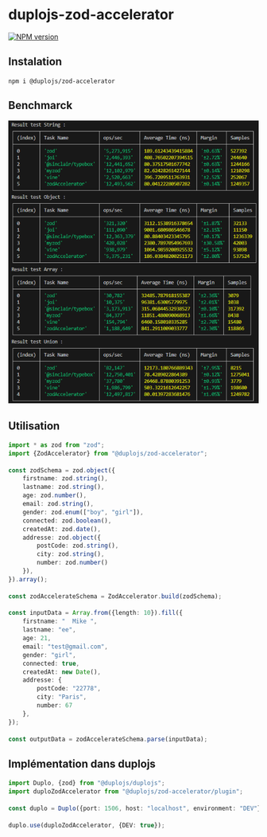 # duplojs-zod-accelerator
[![NPM version](https://img.shields.io/npm/v/@duplojs/zod-accelerator)](https://www.npmjs.com/package/@duplojs/zod-accelerator)

## Instalation
```
npm i @duplojs/zod-accelerator
```

## Benchmarck
![Benchmarck result](/benchmarck-result.png)

## Utilisation
```ts
import * as zod from "zod";
import {ZodAccelerator} from "@duplojs/zod-accelerator";

const zodSchema = zod.object({
    firstname: zod.string(),
    lastname: zod.string(),
    age: zod.number(),
    email: zod.string(),
    gender: zod.enum(["boy", "girl"]),
    connected: zod.boolean(),
    createdAt: zod.date(),
    addresse: zod.object({
        postCode: zod.string(),
        city: zod.string(),
        number: zod.number()
    }),
}).array();

const zodAccelerateSchema = ZodAccelerator.build(zodSchema);

const inputData = Array.from({length: 10}).fill({
    firstname: "  Mike ",
    lastname: "ee",
    age: 21,
    email: "test@gmail.com",
    gender: "girl",
    connected: true,
    createdAt: new Date(),
    addresse: {
        postCode: "22778",
        city: "Paris",
        number: 67
    },
});

const outputData = zodAccelerateSchema.parse(inputData);
```

## Implémentation dans duplojs
```ts
import Duplo, {zod} from "@duplojs/duplojs";
import duploZodAccelerator from "@duplojs/zod-accelerator/plugin";

const duplo = Duplo({port: 1506, host: "localhost", environment: "DEV"});

duplo.use(duploZodAccelerator, {DEV: true});
```